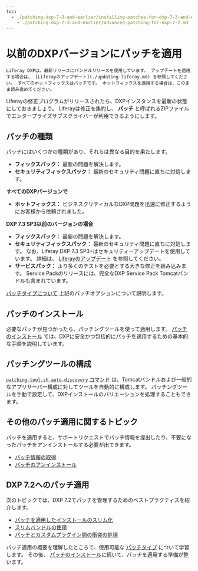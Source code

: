 ```yaml
---
toc:
  - ./patching-dxp-7-3-and-earlier/installing-patches-for-dxp-7-3-and-earlier.md
    - ./patching-dxp-7-3-and-earlier/advanced-patching-for-dxp-7-2.md
---
```

# 以前のDXPバージョンにパッチを適用

```{note}
Liferay DXPは、最新リリースにバンドルリリースを使用しています。 アップデートを適用する場合は、 [Liferayのアップデート](./updating-liferay.md) を参照してください。 すべてのホットフィックスはパッチです。 ホットフィックスを適用する場合は、このまま読み進めてください。
```

Liferayの修正プログラムがリリースされたら、DXPインスタンスを最新の状態にしておきましょう。 Liferayは修正を集約し、 **パッチ** と呼ばれるZIPファイルでエンタープライズサブスクライバーが利用できるようにします。

## パッチの種類

パッチにはいくつかの種類があり、それらは異なる目的を果たします。

* **フィックスパック：** 最新の問題を解決します。
* **セキュリティフィックスパック：** 最新のセキュリティ問題に直ちに対処します。

**すべてのDXPバージョンで**

* **ホットフィックス：** ビジネスクリティカルなDXP問題を迅速に修正するようにお客様から依頼されました。

**DXP 7.3 SP3以前のバージョンの場合**

* **フィックスパック：** 最新の問題を解決します。
* **セキュリティフィックスパック：** 最新のセキュリティ問題に直ちに対処します。 なお、Liferay DXP 7.3 SP3+はセキュリティーアップデートを使用しています。 詳細は、 [Liferayのアップデート](./updating-liferay.md) を参照してください。
* **サービスパック：** より多くのテストを必要とする大きな修正を組み込みます。 Service Packのリリースには、完全なDXP Service Pack Tomcatバンドルも含まれています。

[パッチタイプについて](./patching-dxp-7-3-and-earlier/understanding-patch-types-for-dxp-7-3-and-earlier.md) 上記のパッチオプションについて説明します。

## パッチのインストール

必要なパッチが見つかったら、パッチングツールを使って適用します。 [パッチのインストール](./patching-dxp-7-3-and-earlier/installing-patches-for-dxp-7-3-and-earlier.md) では、DXPに安全かつ包括的にパッチを適用するための基本的な手順を説明しています。

## パッチングツールの構成

[`patching-tool.sh auto-discovery` コマンド](./reference/configuring-the-patching-tool.md) は、Tomcatバンドルおよび一般的なアプリサーバー構成に対してツールを自動的に構成します。 パッチングツールを手動で設定して、DXPインストールのバリエーションを処理することもできます。

## その他のパッチ適用に関するトピック

パッチを適用すると、サポートリクエストでパッチ情報を提出したり、不要になったパッチをアンインストールする必要が出てきます。

* [パッチ情報の取得](./reference/getting-patch-information.md)
* [パッチのアンインストール](./reference/uninstalling-patches.md)

## DXP 7.2へのパッチ適用

次のトピックでは、DXP 7.2でパッチを管理するためのベストプラクティスを紹介します。

* [パッチを適用したインストールのスリム化](./patching-dxp-7-3-and-earlier/advanced-patching-for-dxp-7-2/slimming-down-patched-installations.md)
* [スリムバンドルの使用](./patching-dxp-7-3-and-earlier/advanced-patching-for-dxp-7-2/using-slim-bundles.md)
* [パッチとカスタムプラグイン間の衝突の処理](./patching-dxp-7-3-and-earlier/advanced-patching-for-dxp-7-2/custom-code-and-patch-compatibility.md)

パッチ適用の概要を理解したところで、使用可能な [パッチタイプ](./patching-dxp-7-3-and-earlier/understanding-patch-types-for-dxp-7-3-and-earlier.md) について学習します。 その後、 [パッチのインストール](./patching-dxp-7-3-and-earlier/installing-patches-for-dxp-7-3-and-earlier.md)に続いて、パッチを適用する準備が整います。
